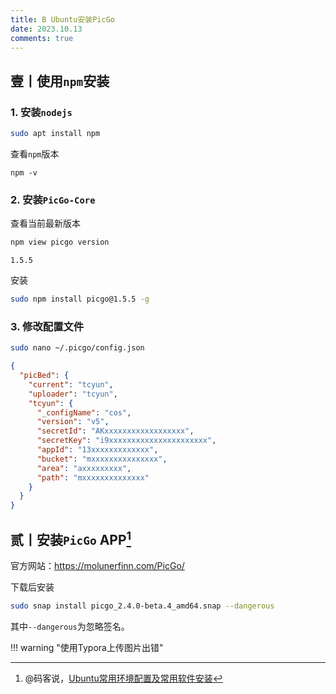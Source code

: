 ```yaml
---
title: B Ubuntu安装PicGo
date: 2023.10.13
comments: true
---
```




## 壹丨使用`npm`安装

### 1. 安装`nodejs`

```bash
sudo apt install npm
```

查看`npm`版本

```
npm -v
```

### 2. 安装`PicGo-Core`

查看当前最新版本

```bash
npm view picgo version
```

```
1.5.5
```

安装

```bash
sudo npm install picgo@1.5.5 -g
```

### 3. 修改配置文件

```bash
sudo nano ~/.picgo/config.json
```

```json
{
  "picBed": {
    "current": "tcyun",
    "uploader": "tcyun",
    "tcyun": {
      "_configName": "cos",
      "version": "v5",
      "secretId": "AKxxxxxxxxxxxxxxxxxx",
      "secretKey": "i9xxxxxxxxxxxxxxxxxxxxxx",
      "appId": "13xxxxxxxxxxxxx",
      "bucket": "mxxxxxxxxxxxxxxx",
      "area": "axxxxxxxxx",
      "path": "mxxxxxxxxxxxxxx"
    }
  }
}
```

## 贰丨安装`PicGo` APP[^1]

官方网站：https://molunerfinn.com/PicGo/

下载后安装

```bash
sudo snap install picgo_2.4.0-beta.4_amd64.snap --dangerous
```

其中`--dangerous`为忽略签名。

!!! warning "使用Typora上传图片出错"


[^1]: @码客说，[Ubuntu常用环境配置及常用软件安装](https://www.psvmc.cn/article/2022-05-30-ubuntu-software.html)
